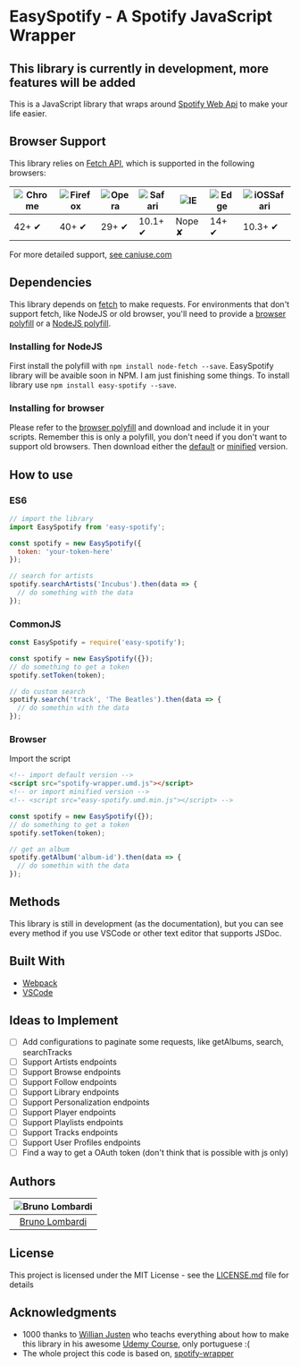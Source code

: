 # EasySpotify - A Spotify JavaScript Wrapper
## This library is currently in development, more features will be added

This is a JavaScript library that wraps around [Spotify Web Api](https://developer.spotify.com/documentation/web-api/) to make your life easier.

## Browser Support

This library relies on [Fetch API](https://fetch.spec.whatwg.org/), which is supported in the following browsers:

![Chrome](https://github.com/alrra/browser-logos/raw/master/src/chrome/chrome_48x48.png) | ![Firefox](https://github.com/alrra/browser-logos/raw/master/src/firefox/firefox_48x48.png) | ![Opera](https://github.com/alrra/browser-logos/raw/master/src/opera/opera_48x48.png) | ![Safari](https://github.com/alrra/browser-logos/raw/master/src/safari/safari_48x48.png) | ![IE](https://cloud.githubusercontent.com/assets/398893/3528325/20373e76-078e-11e4-8e3a-1cb86cf506f0.png) | ![Edge](https://github.com/alrra/browser-logos/raw/master/src/edge/edge_48x48.png) | ![iOSSafari](https://github.com/alrra/browser-logos/raw/master/src/safari-ios/safari-ios_48x48.png) |
--- | --- | --- | --- | --- | --- | --- |
42+ ✔ | 40+ ✔ | 29+ ✔ | 10.1+ ✔ | Nope ✘ | 14+ ✔ | 10.3+ ✔ |

For more detailed support, [see caniuse.com](https://caniuse.com/#feat=fetch)

## Dependencies

This library depends on [fetch](https://fetch.spec.whatwg.org/) to make requests. For environments that don't support fetch, like NodeJS or old browser, you'll need to provide a [browser polyfill](https://github.com/github/fetch) or a [NodeJS polyfill](https://github.com/bitinn/node-fetch).

### Installing for NodeJS

First install the polyfill with `npm install node-fetch --save`. EasySpotify library will be avaible soon in NPM. I am just finishing some things. To install library use `npm install easy-spotify --save`.

### Installing for browser

Please refer to the [browser polyfill](https://github.com/github/fetch) and download and include it in your scripts. Remember this is only a polyfill, you don't need if you don't want to support old browsers. Then download either the [default](https://raw.githubusercontent.com/bruno-lombardi/easy-spotify/master/dist/easy-spotify.umd.js) or [minified](https://raw.githubusercontent.com/bruno-lombardi/easy-spotify/master/dist/easy-spotify.umd.min.js) version.

## How to use

### ES6

```js
// import the library
import EasySpotify from 'easy-spotify';

const spotify = new EasySpotify({
  token: 'your-token-here'
});

// search for artists
spotify.searchArtists('Incubus').then(data => {
  // do something with the data
});
```

### CommonJS

```js
const EasySpotify = require('easy-spotify');

const spotify = new EasySpotify({});
// do something to get a token
spotify.setToken(token);

// do custom search
spotify.search('track', 'The Beatles').then(data => {
  // do somethin with the data
});
```

### Browser
Import the script

```html
<!-- import default version -->
<script src="spotify-wrapper.umd.js"></script>
<!-- or import minified version -->
<!-- <script src="easy-spotify.umd.min.js"></script> -->
```

```js
const spotify = new EasySpotify({});
// do something to get a token
spotify.setToken(token);

// get an album
spotify.getAlbum('album-id').then(data => {
  // do somethin with the data
});
```

## Methods

This library is still in development (as the documentation), but you can see every method if you use VSCode or other text editor that supports JSDoc.

## Built With

* [Webpack](https://webpack.js.org/)
* [VSCode](https://code.visualstudio.com/)

## Ideas to Implement
- [ ] Add configurations to paginate some requests, like getAlbums, search, searchTracks
- [ ] Support Artists endpoints
- [ ] Support Browse endpoints
- [ ] Support Follow endpoints
- [ ] Support Library endpoints
- [ ] Support Personalization endpoints
- [ ] Support Player endpoints
- [ ] Support Playlists endpoints
- [ ] Support Tracks endpoints
- [ ] Support User Profiles endpoints
- [ ] Find a way to get a OAuth token (don't think that is possible with js only)

## Authors

| ![Bruno Lombardi](https://avatars2.githubusercontent.com/u/7153294?s=150&v=4)|
|:---------------------:|
|  [Bruno Lombardi](https://github.com/bruno-lombardi)   |

## License

This project is licensed under the MIT License - see the [LICENSE.md](LICENSE.md) file for details

## Acknowledgments

* 1000 thanks to [Willian Justen](https://github.com/willianjusten/) who teachs everything about how to make this library in his awesome [Udemy Course](https://www.udemy.com/js-com-tdd-na-pratica/), only portuguese :(
* The whole project this code is based on, [spotify-wrapper](https://github.com/willianjusten/spotify-wrapper)
